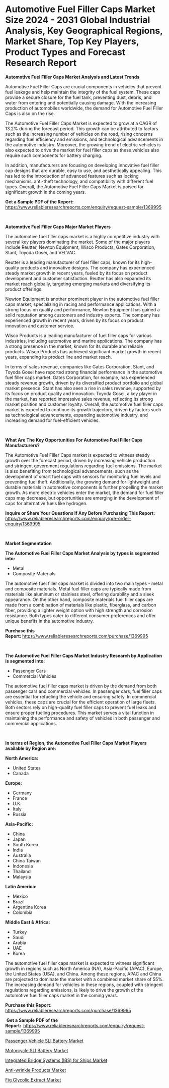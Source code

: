 <p><h1>Automotive Fuel Filler Caps Market Size 2024 - 2031 Global Industrial Analysis, Key Geographical Regions, Market Share, Top Key Players, Product Types and Forecast Research Report</h1></p><p><strong>Automotive Fuel Filler Caps Market Analysis and Latest Trends</strong></p>
<p><p>Automotive Fuel Filler Caps are crucial components in vehicles that prevent fuel leakage and help maintain the integrity of the fuel system. These caps provide a secure closure for the fuel tank, preventing dust, debris, and water from entering and potentially causing damage. With the increasing production of automobiles worldwide, the demand for Automotive Fuel Filler Caps is also on the rise.</p><p>The Automotive Fuel Filler Caps Market is expected to grow at a CAGR of 13.2% during the forecast period. This growth can be attributed to factors such as the increasing number of vehicles on the road, rising concerns regarding fuel efficiency and emissions, and technological advancements in the automotive industry. Moreover, the growing trend of electric vehicles is also expected to drive the market for fuel filler caps as these vehicles also require such components for battery charging.</p><p>In addition, manufacturers are focusing on developing innovative fuel filler cap designs that are durable, easy to use, and aesthetically appealing. This has led to the introduction of advanced features such as locking mechanisms, anti-theft technology, and compatibility with different fuel types. Overall, the Automotive Fuel Filler Caps Market is poised for significant growth in the coming years.</p></p>
<p><strong>Get a Sample PDF of the Report:&nbsp;</strong> <a href="https://www.reliableresearchreports.com/enquiry/request-sample/1369995">https://www.reliableresearchreports.com/enquiry/request-sample/1369995</a></p>
<p>&nbsp;</p>
<p><strong>Automotive Fuel Filler Caps Major Market Players</strong></p>
<p><p>The automotive fuel filler caps market is a highly competitive industry with several key players dominating the market. Some of the major players include Reutter, Newton Equipment, Wisco Products, Gates Corporation, Stant, Toyoda Gosei, and VELVAC.</p><p>Reutter is a leading manufacturer of fuel filler caps, known for its high-quality products and innovative designs. The company has experienced steady market growth in recent years, fueled by its focus on product development and customer satisfaction. Reutter has also expanded its market reach globally, targeting emerging markets and diversifying its product offerings.</p><p>Newton Equipment is another prominent player in the automotive fuel filler caps market, specializing in racing and performance applications. With a strong focus on quality and performance, Newton Equipment has gained a solid reputation among customers and industry experts. The company has experienced growth in recent years, driven by its focus on product innovation and customer service.</p><p>Wisco Products is a leading manufacturer of fuel filler caps for various industries, including automotive and marine applications. The company has a strong presence in the market, known for its durable and reliable products. Wisco Products has achieved significant market growth in recent years, expanding its product line and market reach.</p><p>In terms of sales revenue, companies like Gates Corporation, Stant, and Toyoda Gosei have reported strong financial performance in the automotive fuel filler caps market. Gates Corporation, for example, has experienced steady revenue growth, driven by its diversified product portfolio and global market presence. Stant has also seen a rise in sales revenue, supported by its focus on product quality and innovation. Toyoda Gosei, a key player in the market, has reported impressive sales revenue, reflecting its strong market position and customer loyalty. Overall, the automotive fuel filler caps market is expected to continue its growth trajectory, driven by factors such as technological advancements, expanding automotive industry, and increasing demand for fuel-efficient vehicles.</p></p>
<p>&nbsp;</p>
<p><strong>What Are The Key Opportunities For Automotive Fuel Filler Caps Manufacturers?</strong></p>
<p><p>The Automotive Fuel Filler Caps market is expected to witness steady growth over the forecast period, driven by increasing vehicle production and stringent government regulations regarding fuel emissions. The market is also benefiting from technological advancements, such as the development of smart fuel caps with sensors for monitoring fuel levels and preventing fuel theft. Additionally, the growing demand for lightweight and durable materials in automotive components is further propelling the market growth. As more electric vehicles enter the market, the demand for fuel filler caps may decrease, but opportunities are emerging in the development of caps for alternative fuels like hydrogen.</p></p>
<p><strong>Inquire or Share Your Questions If Any Before Purchasing This Report:</strong> <a href="https://www.reliableresearchreports.com/enquiry/pre-order-enquiry/1369995">https://www.reliableresearchreports.com/enquiry/pre-order-enquiry/1369995</a></p>
<p>&nbsp;</p>
<p><strong>Market Segmentation</strong></p>
<p><strong>The Automotive Fuel Filler Caps Market Analysis by types is segmented into:</strong></p>
<p><ul><li>Metal</li><li>Composite Materials</li></ul></p>
<p><p>The automotive fuel filler caps market is divided into two main types - metal and composite materials. Metal fuel filler caps are typically made from materials like aluminum or stainless steel, offering durability and a sleek appearance. On the other hand, composite materials fuel filler caps are made from a combination of materials like plastic, fiberglass, and carbon fiber, providing a lighter weight option with high strength and corrosion resistance. Both types cater to different consumer preferences and offer unique benefits in the automotive industry.</p></p>
<p><strong>Purchase this Report:&nbsp;</strong><a href="https://www.reliableresearchreports.com/purchase/1369995">https://www.reliableresearchreports.com/purchase/1369995</a></p>
<p>&nbsp;</p>
<p><strong>The Automotive Fuel Filler Caps Market Industry Research by Application is segmented into:</strong></p>
<p><ul><li>Passenger Cars</li><li>Commercial Vehicles</li></ul></p>
<p><p>The automotive fuel filler caps market is driven by the demand from both passenger cars and commercial vehicles. In passenger cars, fuel filler caps are essential for refueling the vehicle and ensuring safety. In commercial vehicles, these caps are crucial for the efficient operation of large fleets. Both sectors rely on high-quality fuel filler caps to prevent fuel leaks and ensure proper fueling procedures. This market serves a vital function in maintaining the performance and safety of vehicles in both passenger and commercial applications.</p></p>
<p>&nbsp;</p>
<p><strong>In terms of Region, the Automotive Fuel Filler Caps Market Players available by Region are:</strong></p>
<p>
    <p> <strong> North America: </strong>
        <ul>
            <li>United States</li>
            <li>Canada</li>
        </ul>
        </p> 
    <p> <strong> Europe: </strong>
        <ul>
            <li>Germany</li>
            <li>France</li>
            <li>U.K.</li>
            <li>Italy</li>
            <li>Russia</li>
        </ul>
        </p> 
    <p> <strong> Asia-Pacific: </strong>
        <ul>
            <li>China</li>
            <li>Japan</li>
            <li>South Korea</li>
            <li>India</li>
            <li>Australia</li>
            <li>China Taiwan</li>
            <li>Indonesia</li>
            <li>Thailand</li>
            <li>Malaysia</li>
        </ul>
        </p> 
    <p> <strong> Latin America: </strong>
        <ul>
            <li>Mexico</li>
            <li>Brazil</li>
            <li>Argentina Korea</li>
            <li>Colombia</li>
        </ul>
        </p> 
    <p> <strong> Middle East & Africa: </strong>
        <ul>
            <li>Turkey</li>
            <li>Saudi</li>
            <li>Arabia</li>
            <li>UAE</li>
            <li>Korea</li>
        </ul>
    </p>
    </p>
<p><p>The automotive fuel filler caps market is expected to witness significant growth in regions such as North America (NA), Asia-Pacific (APAC), Europe, the United States (USA), and China. Among these regions, APAC and China are projected to dominate the market with a combined market share of 55%. The increasing demand for vehicles in these regions, coupled with stringent regulations regarding emissions, is likely to drive the growth of the automotive fuel filler caps market in the coming years.</p></p>
<p><strong>Purchase this Report: </strong><a href="https://www.reliableresearchreports.com/purchase/1369995">https://www.reliableresearchreports.com/purchase/1369995</a></p>
<p>&nbsp;<strong>Get a Sample PDF of the Report:&nbsp;&nbsp;</strong><a href="https://www.reliableresearchreports.com/enquiry/request-sample/1369995">https://www.reliableresearchreports.com/enquiry/request-sample/1369995</a></p>
<p><strong></strong></p>
<p><p><a href="https://issuu.com/reportprime-2/docs/passenger-vehicle-sli-battery-market-size-2030.ppt">Passenger Vehicle SLI Battery Market</a></p><p><a href="https://issuu.com/reportprime-2/docs/motorcycle-sli-battery-market-size-2030.pptx">Motorcycle SLI Battery Market</a></p><p><a href="https://github.com/rahu1505/Market-Research-Report-List-2/blob/main/integrated-bridge-systems-ibs-for-ships-market.md">Integrated Bridge Systems (IBS) for Ships Market</a></p><p><a href="https://github.com/indrystar/Market-Research-Report-List-1/blob/main/anti-wrinkle-products-market.md">Anti-wrinkle Products Market</a></p><p><a href="https://github.com/AKSHATREPORTPRIME/Market-Research-Report-List-3/blob/main/fig-glycolic-extract-market.md">Fig Glycolic Extract Market</a></p></p>